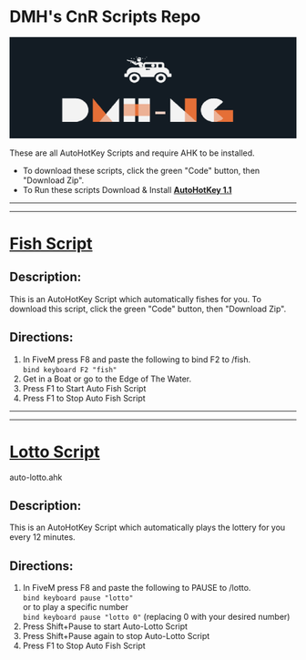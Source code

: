 # DMH's CnR Scripts Repo
![DMH](https://github.com/2zla/CnR-Fish-Script/blob/main/DMH-small.png?raw=true "DMH")

These are all AutoHotKey Scripts and require AHK to be installed.
 * To download these scripts, click the green "Code" button, then "Download Zip".
 * To Run these scripts Download & Install [**AutoHotKey 1.1**](https://www.autohotkey.com/download/ahk-install.exe)

***
***

# [Fish Script](/fish-script.ahk)
## Description:
This is an AutoHotKey Script which automatically fishes for you. To download this script, click the green "Code" button, then "Download Zip".

## Directions:
1. In FiveM press F8 and paste the following to bind F2 to /fish.  
   `bind keyboard F2 "fish"`
2. Get in a Boat or go to the Edge of The Water.
3. Press F1 to Start Auto Fish Script
4. Press F1 to Stop Auto Fish Script


***
***

# [Lotto Script](/auto-lotto.ahk)
auto-lotto.ahk
## Description:
This is an AutoHotKey Script which automatically plays the lottery for you every 12 minutes.

## Directions:
1. In FiveM press F8 and paste the following to PAUSE to /lotto.  
   `bind keyboard pause "lotto"`  
   or to play a specific number  
   `bind keyboard pause "lotto 0"` (replacing 0 with your desired number)  
2. Press Shift+Pause to start Auto-Lotto Script
3. Press Shift+Pause again to stop Auto-Lotto Script
4. Press F1 to Stop Auto Fish Script




